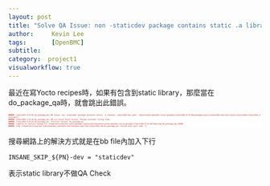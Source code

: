 ```yaml
---
layout: post
title: "Solve QA Issue: non -staticdev package contains static .a library"
author:     Kevin Lee
tags: 		[OpenBMC] 
subtitle:   
category:  project1
visualworkflow: true
---
```

最近在寫Yocto recipes時，如果有包含到static library，那麼當在do_package_qa時，就會跳出此錯誤。

![image-20190114161624688](../img/image-20190114161624688-7453784.png)

搜尋網路上的解決方式就是在bb file內加入下行

```
INSANE_SKIP_${PN}-dev = "staticdev"
```

表示static library不做QA Check